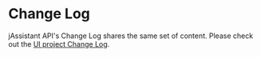 # Change Log

jAssistant API's Change Log shares the same set of content. Please check out the [UI project Change Log](https://github.com/yokeholy/jAssistant-UI/blob/master/CHANGELOG.md).